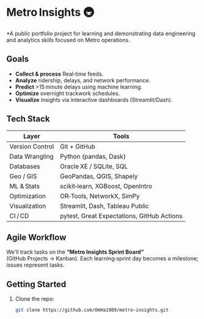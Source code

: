 # Metro Insights 🚇

*A public portfolio project for learning and demonstrating data engineering and analytics skills focused on Metro operations.

## Goals
- **Collect & process** Real‑time feeds.  
- **Analyze** ridership, delays, and network performance.  
- **Predict** >15 minute delays using machine learning.  
- **Optimize** overnight trackwork schedules.  
- **Visualize** insights via interactive dashboards (Streamlit/Dash).  

## Tech Stack
| Layer | Tools |
|-------|------------------------------------------------|
| Version Control | Git + GitHub |
| Data Wrangling  | Python (pandas, Dask) |
| Databases       | Oracle XE / SQLite, SQL |
| Geo / GIS       | GeoPandas, QGIS, Shapely |
| ML & Stats      | scikit‑learn, XGBoost, OpenIntro |
| Optimization    | OR‑Tools, NetworkX, SimPy |
| Visualization   | Streamlit, Dash, Tableau Public |
| CI / CD         | pytest, Great Expectations, GitHub Actions |

## Agile Workflow
We'll track tasks on the **“Metro Insights Sprint Board”** (GitHub Projects → Kanban).
Each learning‑sprint day becomes a milestone; issues represent tasks.

## Getting Started
1. Clone the repo:  
   ```bash
   git clone https://github.com/OmHa1989/metro-insights.git
